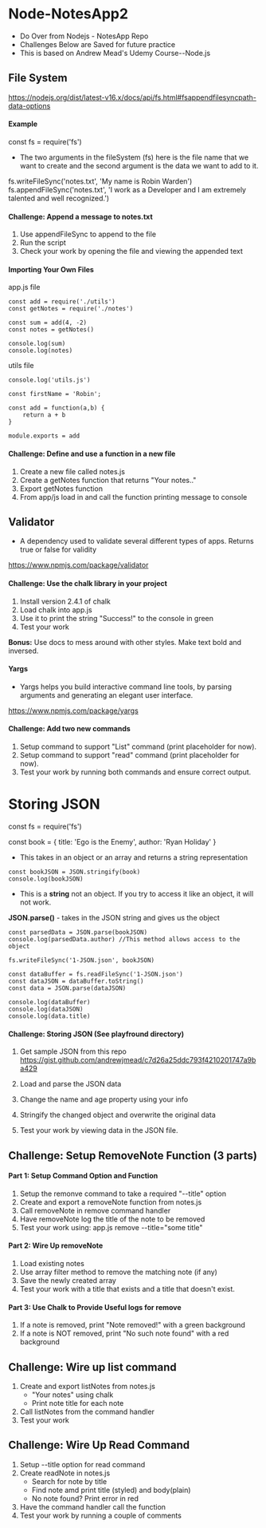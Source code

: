 # Node-NotesApp2
- Do Over from Nodejs - NotesApp Repo
- Challenges Below are Saved for future practice
- This is based on Andrew Mead's Udemy Course--Node.js

## File System 
https://nodejs.org/dist/latest-v16.x/docs/api/fs.html#fsappendfilesyncpath-data-options

#### Example

const fs = require('fs')

- The two arguments in the fileSystem (fs) here is the file name that we want to create and the second argument is the data we want to add to it.

fs.writeFileSync('notes.txt', 'My name is Robin Warden')
fs.appendFileSync('notes.txt', 'I work as a Developer and I am extremely talented and well recognized.')

#### Challenge: Append a message to notes.txt

1. Use appendFileSync to append to the file
2. Run the script
3. Check your work by opening the file and viewing the appended text

#### Importing Your Own Files

app.js file 

```
const add = require('./utils')
const getNotes = require('./notes')

const sum = add(4, -2)
const notes = getNotes()

console.log(sum)
console.log(notes)

```

utils file

```
console.log('utils.js')

const firstName = 'Robin';

const add = function(a,b) {
    return a + b
}

module.exports = add

```

#### Challenge: Define and use a function in a new file

1. Create a new file called notes.js
2. Create a getNotes function that returns "Your notes.."
3. Export getNotes function
4. From app/js load in and call the function printing message to console

## Validator 
- A dependency used to validate several different types of apps. Returns true or false for validity

https://www.npmjs.com/package/validator

#### Challenge: Use the chalk library in your project

1. Install version 2.4.1 of chalk
2. Load chalk into app.js
3. Use it to print the string "Success!" to the console in green
4. Test your work

**Bonus:** Use docs to mess around with other styles. Make text bold and inversed.

#### Yargs
- Yargs helps you build interactive command line tools, by parsing arguments and generating an elegant user interface.

https://www.npmjs.com/package/yargs

#### Challenge: Add two new commands

1. Setup command to support "List" command (print placeholder for now).
2. Setup command to support "read" command (print placeholder for now).
3. Test your work by running both commands and ensure correct output.

# Storing JSON

const fs = require('fs')

const book = {
    title: 'Ego is the Enemy',
    author: 'Ryan Holiday'
}

- This takes in an object or an array and returns a string representation

```
const bookJSON = JSON.stringify(book)
console.log(bookJSON)
```
- This is a **string** not an object.  If you try to access it like an object, it will not work.

**JSON.parse()** - takes in the JSON string and gives us the object

```
const parsedData = JSON.parse(bookJSON)
console.log(parsedData.author) //This method allows access to the object

fs.writeFileSync('1-JSON.json', bookJSON)

const dataBuffer = fs.readFileSync('1-JSON.json')
const dataJSON = dataBuffer.toString()
const data = JSON.parse(dataJSON)

console.log(dataBuffer)
console.log(dataJSON)
console.log(data.title)

```

#### Challenge: Storing JSON (See playfround directory)

1. Get sample JSON from this repo
https://gist.github.com/andrewjmead/c7d26a25ddc793f4210201747a9ba429

2. Load and parse the JSON data
3. Change the name and age property using your info
4. Stringify the changed object and overwrite the original data
5. Test your work by viewing data in the JSON file.

## Challenge: Setup RemoveNote Function (3 parts)

#### Part 1: Setup Command Option and Function

1. Setup the remonve command to take a required "--title" option
2. Create and export a removeNote function from notes.js
3. Call removeNote in remove command handler
4. Have removeNote log the title of the note to be removed
5. Test your work using: app.js remove --title="some title"

#### Part 2: Wire Up removeNote

1. Load existing notes
2. Use array filter method to remove the matching note (if any)
3. Save the newly created array
4. Test your work with a title that exists and a title that doesn't exist.

#### Part 3: Use Chalk to Provide Useful logs for remove

1. If a note is removed, print "Note removed!" with a green background
2. If a note is NOT removed, print "No such note found" with a red background

## Challenge: Wire up list command

1. Create and export listNotes from notes.js
    - "Your notes" using chalk
    - Print note title for each note
2. Call listNotes from the command handler
3. Test your work

## Challenge: Wire Up Read Command

1. Setup --title option for read command
2. Create readNote in notes.js
    - Search for note by title
    - Find note amd print title (styled) and body(plain)
    - No note found? Print error in red
3. Have the command handler call the function
4. Test your work by running a couple of comments